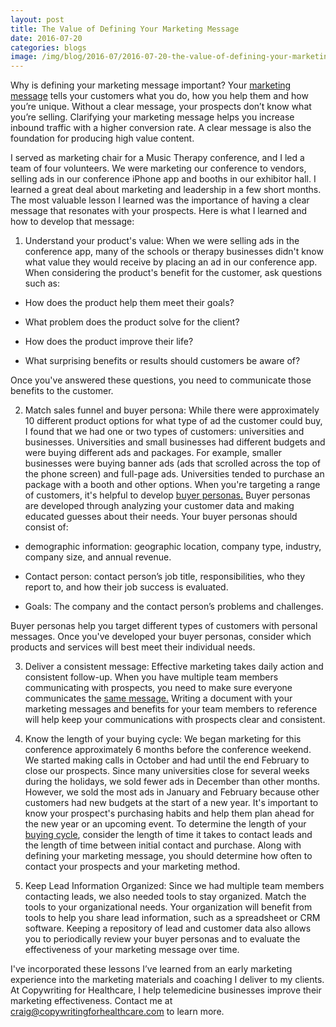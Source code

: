 ```yaml
--- 
layout: post
title: The Value of Defining Your Marketing Message
date: 2016-07-20
categories: blogs
image: /img/blog/2016-07/2016-07-20-the-value-of-defining-your-marketing-message.png
---
```



Why is defining your marketing message important? Your [marketing message](http://nonprofitanswerguide.org/faq/marketing-communications/how-are-key-messages-developed/) tells your customers what you do, how you help them and how you’re unique. Without a clear message, your prospects don’t know what you’re selling. Clarifying your marketing message helps you increase inbound traffic with a higher conversion rate. A clear message is also the foundation for producing high value content. 

I served as marketing chair for a Music Therapy conference, and I led a team of four volunteers. We were marketing our conference to vendors, selling ads in our conference iPhone app and booths in our exhibitor hall. I learned a great deal about marketing and leadership in a few short months. The most valuable lesson I learned was the importance of having a clear message that resonates with your prospects. Here is what I learned and how to develop that message:

1. Understand your product's value: When we were selling ads in the conference app, many of the schools or therapy businesses didn't know what value  they would receive by placing an ad in our conference app. When considering the product's benefit for the customer, ask questions such as:

* How does the product help them meet their goals?

* What problem does the product solve for the client?

* How does the product improve their life?

* What surprising benefits or results should customers be aware of?

Once you've answered these questions, you need to communicate those benefits to the customer.

2. Match sales funnel and buyer persona: While there were approximately 10 different product options for what type of ad the customer could buy, I found that we had one or two types of customers: universities and businesses. Universities and small businesses had different budgets and were buying different ads and packages. For example, smaller businesses were buying banner ads (ads that scrolled across the top of the phone screen) and full-page ads. Universities tended to purchase an package with a booth  and other options. 
When you're targeting a range of customers, it's helpful to develop [buyer personas.](http://blog.hubspot.com/marketing/buyer-persona-definition-under-100-sr#sm.00019svwerdxsfc211wvsmaf1m5nn) Buyer personas are developed through analyzing your customer data and making educated guesses about their needs. Your buyer personas should consist of:

* demographic information: geographic location, company type, industry, company size, and annual revenue.

* Contact person: contact person’s job title, responsibilities, who they report to, and how their job success is evaluated.

* Goals: The company and the contact person’s problems and challenges.

Buyer personas help you target different types of customers with personal messages. Once you've developed your buyer personas, consider which products and services will best meet their individual needs.

3. Deliver a consistent message: Effective marketing takes daily action and consistent follow-up. When you have multiple team members communicating with prospects, you need to make sure everyone communicates the [same message.](http://www.ourcommunity.com.au/marketing/marketing_article.jsp?articleId=1929)
 Writing a document with your marketing messages and benefits for your team members to reference will help keep your communications with prospects clear and consistent. 

4. Know the length of your buying cycle: We began marketing for this conference approximately 6 months before the conference weekend. We started making calls in October and had until the end February to close our prospects. Since many universities close for several weeks during the holidays, we sold fewer ads in December than other months. However, we sold the most ads in January and February because other customers had new budgets at the start of a new year. It's important to know your prospect's purchasing habits and help them plan ahead for the new year or an upcoming event. To determine the length of your [buying cycle](http://www.19oaks.com/blog/how-to-determine-the-length-of-your-sales-cycle), consider the length of time it takes to contact leads and the length of time between initial contact and purchase. Along with defining your marketing message, you should determine how often to contact your prospects and your marketing method.

5. Keep Lead Information Organized: Since we had multiple team members contacting leads, we also needed tools to stay organized. Match the tools to your organizational needs. Your organization will benefit from tools to help you share lead information, such as a spreadsheet or CRM software. Keeping a repository of lead and customer data also allows you to periodically review your buyer personas and to evaluate the effectiveness of your marketing message over time.

I've incorporated these lessons I’ve learned from an early marketing experience into the marketing materials and coaching I deliver to my clients. At Copywriting for Healthcare, I help telemedicine businesses improve their marketing effectiveness. Contact me at craig@copywritingforhealthcare.com to learn more.